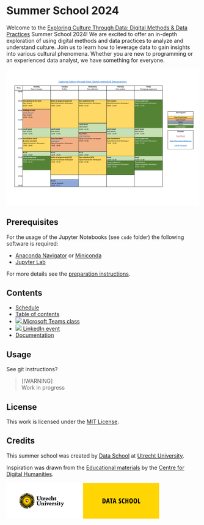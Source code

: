 # Summer School 2024
Welcome to the [Exploring Culture Through Data: Digital Methods & Data Practices](https://utrechtsummerschool.nl/courses/humanities/exploring-culture-through-data-digital-methods-data-practices) Summer School 2024! We are excited to offer an in-depth exploration of using digital methods and data practices to analyze and understand culture. Join us to learn how to leverage data to gain insights into various cultural phenomena. Whether you are new to programming or an experienced data analyst, we have something for everyone.

[![Preview of schedule](docs/schedule.png)](docs/schedule.pdf)

## Prerequisites
For the usage of the Jupyter Notebooks (see `code` folder) the following software is required:
- [Anaconda Navigator](https://www.anaconda.com/download/success) or [Miniconda](https://docs.anaconda.com/miniconda/miniconda-install/)
- [Jupyter Lab](https://jupyter.org/)

For more details see the [preparation instructions](code/01_preparation/Welcome.md).

## Contents
- [Schedule](docs/schedule.pdf)
- [Table of contents](docs/table-of-contents.ipynb)
- <a href="https://teams.microsoft.com/l/meetup-join/19%3ameeting_MyUniqueMeetingID%40thread.tacv2/0?context=%7b%22Tid%22%3a%22yourTenantID%22%2c%22Oid%22%3a%22yourUserID%22%7d"><img src="https://teams.microsoft.com/favicon.ico" width="16px"> Microsoft Teams class</a>
- <a href="https://www.linkedin.com/events/summerschool2024-exploringcultu7214537663469551616"><img src="https://www.linkedin.com/favicon.ico" width="16px"> LinkedIn event</a>
- [Documentation](docs/documentation.md)

## Usage
See git instructions?
> [!WARNING]\
> Work in progress

## License
This work is licensed under the [MIT License](LICENSE).

## Credits
This summer school was created by [Data School](https://dataschool.nl/) at [Utrecht University](https://www.uu.nl). 

Inspiration was drawn from the [Educational materials](https://github.com/CentreForDigitalHumanities/Education) by the [Centre for Digital Humanities](https://github.com/CentreForDigitalHumanities/).

<a href="https://dataschool.nl" target="_blank"><img src="docs/UU_Data-School_logo_EN.png" width="400px"></a>
